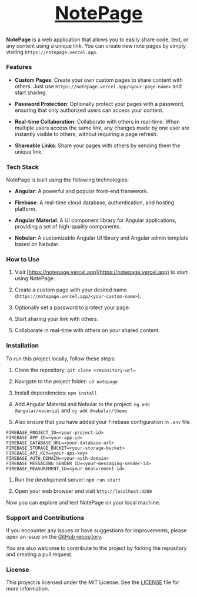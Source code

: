 <h1 align="center" style="font-size:50px;"><a href="https://notepage.vercel.app">NotePage</a></h1>  

**NotePage** is a web application that allows you to easily share code, text, or any content using a unique link. You can create new note pages by simply visiting `https://notepage.vercel.app`.

### Features

- **Custom Pages**: Create your own custom pages to share content with others. Just use `https://notepage.vercel.app/<your-page-name>` and start sharing.

- **Password Protection**: Optionally protect your pages with a password, ensuring that only authorized users can access your content.

- **Real-time Collaboration**: Collaborate with others in real-time. When multiple users access the same link, any changes made by one user are instantly visible to others, without requiring a page refresh.

- **Shareable Links**: Share your pages with others by sending them the unique link.

### Tech Stack

NotePage is built using the following technologies:

- **Angular**: A powerful and popular front-end framework.

- **Firebase**: A real-time cloud database, authentication, and hosting platform.

- **Angular Material**: A UI component library for Angular applications, providing a set of high-quality components.

- **Nebular**: A customizable Angular UI library and Angular admin template based on Nebular.

### How to Use

1. Visit [https://notepage.vercel.app](https://notepage.vercel.app) to start using NotePage.

2. Create a custom page with your desired name (`https://notepage.vercel.app/<your-custom-name>`).

3. Optionally set a password to protect your page.

4. Start sharing your link with others.

5. Collaborate in real-time with others on your shared content.

### Installation

To run this project locally, follow these steps:

1. Clone the repository: `git clone <repository-url>`

2. Navigate to the project folder: `cd notepage`

3. Install dependencies: `npm install`

4. Add Angular Material and Nebular to the project: `ng add @angular/material` and `ng add @nebular/theme`
   
5. Also ensure that you have added your Firebase configuration in `.env` file.
```env
FIREBASE_PROJECT_ID=<your-project-id>
FIREBASE_APP_ID=<your-app-id>
FIREBASE_DATABASE_URL=<your-database-url>
FIREBASE_STORAGE_BUCKET=<your-storage-bucket>
FIREBASE_API_KEY=<your-api-key>
FIREBASE_AUTH_DOMAIN=<your-auth-domain>
FIREBASE_MESSAGING_SENDER_ID=<your-messaging-sender-id>
FIREBASE_MEASUREMENT_ID=<your-measurement-id>
```

1. Run the development server: `npm run start`

2. Open your web browser and visit `http://localhost:4200`


Now you can explore and test NotePage on your local machine.

### Support and Contributions

If you encounter any issues or have suggestions for improvements, please open an issue on the [GitHub repository](https://github.com/Varshithvhegde/notepage).

You are also welcome to contribute to the project by forking the repository and creating a pull request.

### License

This project is licensed under the MIT License. See the [LICENSE](LICENSE) file for more information.